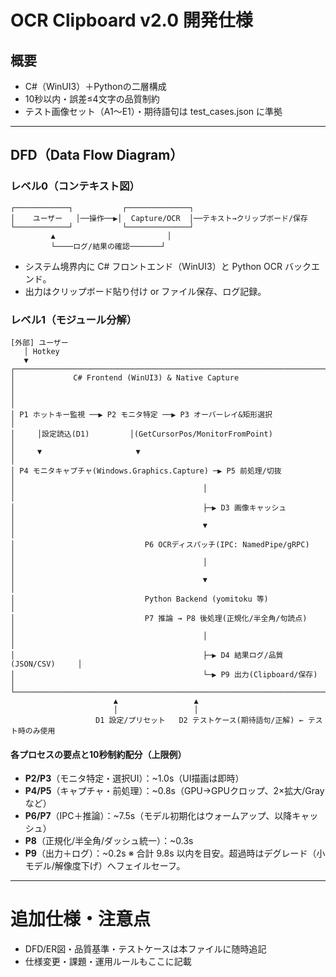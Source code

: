 # OCR Clipboard v2.0 開発仕様

## 概要
- C#（WinUI3）＋Pythonの二層構成
- 10秒以内・誤差≤4文字の品質制約
- テスト画像セット（A1〜E1）・期待語句は test_cases.json に準拠

---

## DFD（Data Flow Diagram）

### レベル0（コンテキスト図）

```
┌────────────┐           ┌──────────────┐
│    ユーザー   │──操作──▶│  Capture/OCR  │──テキスト→クリップボード/保存
└────────────┘           └──────────────┘
         ▲                         │
         └────ログ/結果の確認───────┘
```

- システム境界内に C# フロントエンド（WinUI3）と Python OCR バックエンド。
- 出力はクリップボード貼り付け or ファイル保存、ログ記録。

### レベル1（モジュール分解）

```
[外部] ユーザー
   │ Hotkey
   ▼
┌────────────────────────────────────────────────────────────────────────────┐
│             C# Frontend (WinUI3) & Native Capture                         │
│                                                                            │
│ P1 ホットキー監視 ──▶ P2 モニタ特定 ──▶ P3 オーバーレイ&矩形選択             │
│     │設定読込(D1)         │(GetCursorPos/MonitorFromPoint)                 │
│     ▼                     ▼                                                │
│ P4 モニタキャプチャ(Windows.Graphics.Capture) ─▶ P5 前処理/切抜              │
│                                          │                                 │
│                                          ├─▶ D3 画像キャッシュ               │
│                                          ▼                                 │
│                             P6 OCRディスパッチ(IPC: NamedPipe/gRPC)        │
│                                          │                                 │
│                                          ▼                                 │
│                             Python Backend (yomitoku 等)                    │
│                             P7 推論 → P8 後処理(正規化/半全角/句読点)         │
│                                          │                                 │
│                                          ├─▶ D4 結果ログ/品質 (JSON/CSV)     │
│                                          └─▶ P9 出力(Clipboard/保存)         │
└────────────────────────────────────────────────────────────────────────────┘
                       ▲                 ▲
                       │                 │
                   D1 設定/プリセット   D2 テストケース(期待語句/正解) ← テスト時のみ使用
```

#### 各プロセスの要点と10秒制約配分（上限例）

- **P2/P3**（モニタ特定・選択UI）：~1.0s（UI描画は即時）
- **P4/P5**（キャプチャ・前処理）：~0.8s（GPU→GPUクロップ、2×拡大/Grayなど）
- **P6/P7**（IPC＋推論）：~7.5s（モデル初期化はウォームアップ、以降キャッシュ）
- **P8**（正規化/半全角/ダッシュ統一）：~0.3s
- **P9**（出力＋ログ）：~0.2s
  ※ 合計 9.8s 以内を目安。超過時はデグレード（小モデル/解像度下げ）へフェイルセーフ。

---

# 追加仕様・注意点
- DFD/ER図・品質基準・テストケースは本ファイルに随時追記
- 仕様変更・課題・運用ルールもここに記載
